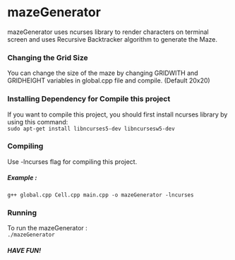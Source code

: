# mazeGenerator
mazeGenerator uses ncurses library to render characters on terminal screen and uses Recursive Backtracker algorithm to generate the Maze.

### Changing the Grid Size
You can change the size of the maze by changing GRIDWITH and GRIDHEIGHT variables in global.cpp file and compile. (Default 20x20)

### Installing Dependency for Compile this project

If you want to compile this project, you should first install ncurses library by using this command: <br />
`sudo apt-get install libncurses5-dev libncursesw5-dev`

### Compiling

Use -lncurses flag for compiling this project.
##### Example : 
`g++ global.cpp Cell.cpp main.cpp -o mazeGenerator -lncurses`

### Running

To run the mazeGenerator : <br />
`./mazeGenerator`

##### HAVE FUN!
